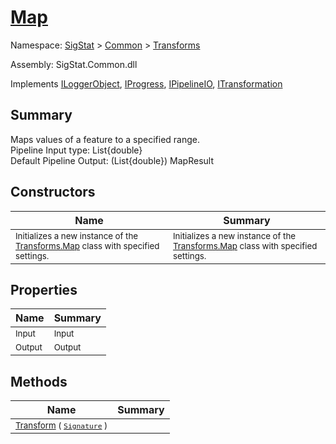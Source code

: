 # [Map](./Map.md)

Namespace: [SigStat]() > [Common](./../README.md) > [Transforms](./README.md)

Assembly: SigStat.Common.dll

Implements [ILoggerObject](./../ILoggerObject.md), [IProgress](./../Helpers/IProgress.md), [IPipelineIO](./../Pipeline/IPipelineIO.md), [ITransformation](./../ITransformation.md)

## Summary
Maps values of a feature to a specified range.  <br>Pipeline Input type: List{double}<br>Default Pipeline Output: (List{double}) MapResult

## Constructors

| Name | Summary | 
| --- | --- | 
| <sub>Initializes a new instance of the [Transforms.Map](https://github.com/hargitomi97/sigstat/blob/master/docs/md/SigStat/Common/Transforms/Map.md) class with specified settings.</sub> | <sub>Initializes a new instance of the [Transforms.Map](https://github.com/hargitomi97/sigstat/blob/master/docs/md/SigStat/Common/Transforms/Map.md) class with specified settings.</sub> | <br>


## Properties

| Name | Summary | 
| --- | --- | 
| <sub>Input</sub> | <sub>Input</sub> | <br>
| <sub>Output</sub> | <sub>Output</sub> | <br>


## Methods

| Name | Summary | 
| --- | --- | 
| <sub>[Transform](./Methods/Map-100663623.md) ( [`Signature`](./../Signature.md) )</sub> | <sub></sub> | <br>


